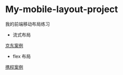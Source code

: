 # My-mobile-layout-project
我的前端移动布局练习

* 流式布局

[京东案例](http://demo.xingalaxy.com/solo/liushi-flex/JD/index.html)

* flex 布局

[携程案例](http://demo.xingalaxy.com/solo/less-flex/CX/index.html)

